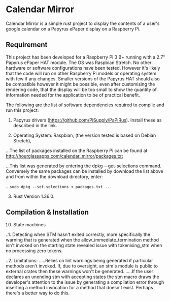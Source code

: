 # Calendar Mirror #

Calendar Mirror is a simple rust project to display the contents of a user's google calendar on a Papyrus ePaper display on a Raspberry Pi. 

## Requirement ##

This project has been developed for a Raspberry Pi 3 B+ running with a 2.7" Papyrus ePaper HAT module. The OS was Raspbian Stretch. No other hardware or software configurations have been tested. However it's likely that the code will run on other Raspberry Pi models or operating system with few if any changes. Smaller versions of the Papyrus HAT should also be compatible however it might be possible, even after customising the rendering code, that the display will be too small to show the quantity of information needed for the application to be of practical benefit.

The following are the list of software dependencies required to compile and run this project:

1. Papyrus drivers (https://github.com/PiSupply/PaPiRus). Install these as described in the link.

2. Operating System: Raspbian, (the version tested is based on Debian Stretch),

...The list of packages installed on the Raspberry Pi can be found at http://hourglassapps.com/calendar_mirror/packages.txt

...This list was generated by entering the dpkg --get-selections command. Conversely the same packages can be installed by download the list above and from within the download directory, enter:

...```sudo dpkg --set-selections < packages.txt
...```

3. Rust Version 1.36.0.

## Compilation & Installation ##

10. State machines

..1. Detecting when STM hasn't exited correctly, more specifically the warning that is generated when the allow_immediate_termination method isn't invoked on the starting state revealed issue with tokenising_stm when no processing zero tokens.

..2. Limitations:
.....Relies on lint warnings being generated if particular methods aren't invoked. If, due to oversight, an stm's module is public to external crates then these warnings won't be generated.
.....If the user declares an unending stm with accepting states the stm macro draws the developer's attention to the issue by generating a compilation error through inserting a method invocation for a method that doesn't exist. Perhaps there's a better way to do this.
